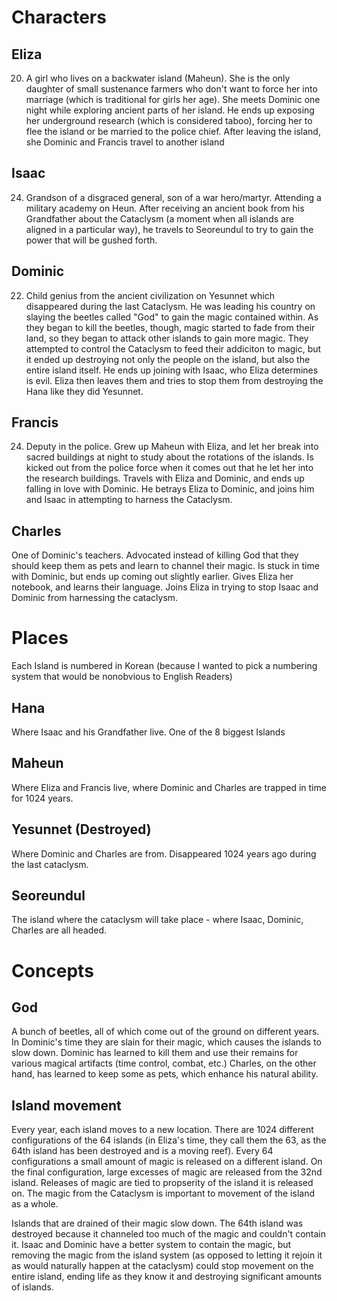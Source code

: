 # Characters

## Eliza

20. A girl who lives on a backwater island (Maheun). She is the only daughter of small sustenance farmers who don't want to force her into marriage (which is traditional for girls her age). She meets Dominic one night while exploring ancient parts of her island. He ends up exposing her underground research (which is considered taboo), forcing her to flee the island or be married to the police chief. After leaving the island, she Dominic and Francis travel to another island 

## Isaac

24. Grandson of a disgraced general, son of a war hero/martyr. Attending a military academy on Heun. After receiving an ancient book from his Grandfather about the Cataclysm (a moment when all islands are aligned in a particular way), he travels to Seoreundul to try to gain the power that will be gushed forth.  

## Dominic

22. Child genius from the ancient civilization on Yesunnet which disappeared during the last Cataclysm. He was leading his country on slaying the beetles called "God" to gain the magic contained within. As they began to kill the beetles, though, magic started to fade from their land, so they began to attack other islands to gain more magic. They attempted to control the Cataclysm to feed their addiciton to magic, but it ended up destroying not only the people on the island, but also the entire island itself. He ends up joining with Isaac, who Eliza determines is evil. Eliza then leaves them and tries to stop them from destroying the Hana like they did Yesunnet. 


## Francis

24. Deputy in the police. Grew up Maheun with Eliza, and let her break into sacred buildings at night to study about the rotations of the islands. Is kicked out from the police force when it comes out that he let her into the research buildings. Travels with Eliza and Dominic, and ends up falling in love with Dominic. He betrays Eliza to Dominic, and joins him and Isaac in attempting to harness the Cataclysm. 

## Charles

One of Dominic's teachers. Advocated instead of killing God that they should keep them as pets and learn to channel their magic. Is stuck in time with Dominic, but ends up coming out slightly earlier. Gives Eliza her notebook, and learns their language. Joins Eliza in trying to stop Isaac and Dominic from harnessing the cataclysm. 

# Places

Each Island is numbered in Korean (because I wanted to pick a numbering system that would be nonobvious to English Readers)

## Hana

Where Isaac and his Grandfather live. One of the 8 biggest Islands

## Maheun

Where Eliza and Francis live, where Dominic and Charles are trapped in time for 1024 years.

## Yesunnet (Destroyed)

Where Dominic and Charles are from. Disappeared 1024 years ago during the last cataclysm. 

## Seoreundul 

The island where the cataclysm will take place - where Isaac, Dominic, Charles are all headed. 

# Concepts

## God

A bunch of beetles, all of which come out of the ground on different years. In Dominic's time they are slain for their magic, which causes the islands to slow down. Dominic has learned to kill them and use their remains for various magical artifacts (time control, combat, etc.)
Charles, on the other hand, has learned to keep some as pets, which enhance his natural ability. 

## Island movement

Every year, each island moves to a new location. There are 1024 different configurations of the 64 islands (in Eliza's time, they call them the 63, as the 64th island has been destroyed and is a moving reef). Every 64 configurations a small amount of magic is released on a different island. On the final configuration, large excesses of magic are released from the 32nd island. Releases of magic are tied to propserity of the island it is released on. The magic from the Cataclysm is important to movement of the island as a whole.

Islands that are drained of their magic slow down. The 64th island was destroyed because it channeled too much of the magic and couldn't contain it. Isaac and Dominic have a better system to contain the magic, but removing the magic from the island system (as opposed to letting it rejoin it as would naturally happen at the cataclysm) could stop movement on the entire island, ending life as they know it and destroying significant amounts of islands. 

